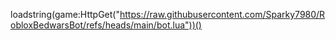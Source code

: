 loadstring(game:HttpGet("https://raw.githubusercontent.com/Sparky7980/RobloxBedwarsBot/refs/heads/main/bot.lua"))()
